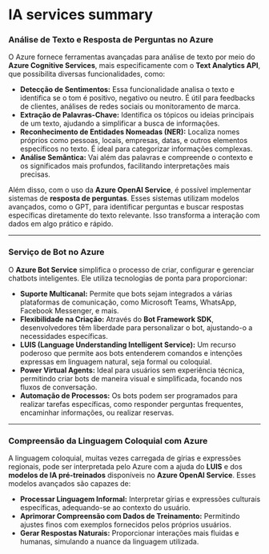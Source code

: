 # IA services summary

### **Análise de Texto e Resposta de Perguntas no Azure**

O Azure fornece ferramentas avançadas para análise de texto por meio do **Azure Cognitive Services**, mais especificamente com o **Text Analytics API**, que possibilita diversas funcionalidades, como:
- **Detecção de Sentimentos:** Essa funcionalidade analisa o texto e identifica se o tom é positivo, negativo ou neutro. É útil para feedbacks de clientes, análises de redes sociais ou monitoramento de marca.
- **Extração de Palavras-Chave:** Identifica os tópicos ou ideias principais de um texto, ajudando a simplificar a busca de informações.
- **Reconhecimento de Entidades Nomeadas (NER):** Localiza nomes próprios como pessoas, locais, empresas, datas, e outros elementos específicos no texto. É ideal para categorizar informações complexas.
- **Análise Semântica:** Vai além das palavras e compreende o contexto e os significados mais profundos, facilitando interpretações mais precisas.

Além disso, com o uso da **Azure OpenAI Service**, é possível implementar sistemas de **resposta de perguntas**. Esses sistemas utilizam modelos avançados, como o GPT, para identificar perguntas e buscar respostas específicas diretamente do texto relevante. Isso transforma a interação com dados em algo prático e rápido.

---

### **Serviço de Bot no Azure**

O **Azure Bot Service** simplifica o processo de criar, configurar e gerenciar chatbots inteligentes. Ele utiliza tecnologias de ponta para proporcionar:
- **Suporte Multicanal:** Permite que bots sejam integrados a várias plataformas de comunicação, como Microsoft Teams, WhatsApp, Facebook Messenger, e mais.
- **Flexibilidade na Criação:** Através do **Bot Framework SDK**, desenvolvedores têm liberdade para personalizar o bot, ajustando-o a necessidades específicas.
- **LUIS (Language Understanding Intelligent Service):** Um recurso poderoso que permite aos bots entenderem comandos e intenções expressas em linguagem natural, seja formal ou coloquial.
- **Power Virtual Agents:** Ideal para usuários sem experiência técnica, permitindo criar bots de maneira visual e simplificada, focando nos fluxos de conversação.
- **Automação de Processos:** Os bots podem ser programados para realizar tarefas específicas, como responder perguntas frequentes, encaminhar informações, ou realizar reservas.

---

### **Compreensão da Linguagem Coloquial com Azure**

A linguagem coloquial, muitas vezes carregada de gírias e expressões regionais, pode ser interpretada pelo Azure com a ajuda do **LUIS** e dos **modelos de IA pré-treinados** disponíveis no **Azure OpenAI Service**. Esses modelos avançados são capazes de:
- **Processar Linguagem Informal:** Interpretar gírias e expressões culturais específicas, adequando-se ao contexto do usuário.
- **Aprimorar Compreensão com Dados de Treinamento:** Permitindo ajustes finos com exemplos fornecidos pelos próprios usuários.
- **Gerar Respostas Naturais:** Proporcionar interações mais fluidas e humanas, simulando a nuance da linguagem utilizada.
